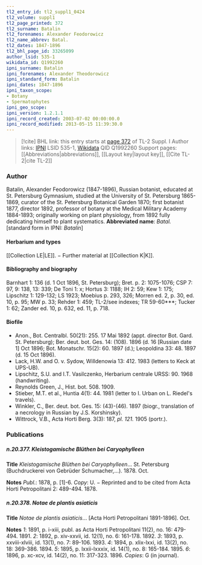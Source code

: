 ```yaml
---
tl2_entry_id: tl2_suppl1_0424
tl2_volume: suppl1
tl2_page_printed: 372
tl2_surname: Batalin
tl2_forenames: Alexander Feodorowicz
tl2_name_abbrev: Batal.
tl2_dates: 1847-1896
tl2_bhl_page_id: 33265099
author_lsid: 535-1
wikidata_id: Q1992260
ipni_surname: Batalin
ipni_forenames: Alexander Theodorowicz
ipni_standard_form: Batalin
ipni_dates: 1847-1896
ipni_taxon_scope: 
- Botany
- Spermatophytes
ipni_geo_scope: 
ipni_version: 1.2.1.1
ipni_record_created: 2003-07-02 00:00:00.0
ipni_record_modified: 2013-05-15 11:39:30.0
---
```


> [!cite] BHL link: this entry starts at [page 372](https://www.biodiversitylibrary.org/page/33265099) of TL-2 Suppl. I
> Author links: [IPNI](https://www.ipni.org/a/535-1) LSID 535-1, [Wikidata](https://www.wikidata.org/wiki/Q1992260) QID Q1992260
> Support pages: [[Abbreviations|abbreviations]], [[Layout key|layout key]], [[Cite TL-2|cite TL-2]]

### Author

Batalin, Alexander Feodorowicz (1847-1896), Russian botanist, educated at St. Petersburg Gymnasium, studied at the University of St. Petersburg 1865-1869, curator of the St. Petersburg Botanical Garden 1870; first botanist 1877, director 1892, professor of botany at the Medical Military Academy 1884-1893; originally working on plant physiology, from 1892 fully dedicating himself to plant systematics. 
**Abbreviated name**: *Batal.* \[standard form in IPNI: *Batalin*\]

#### Herbarium and types

[[Collection LE|LE]]. − Further material at [[Collection K|K]].

#### Bibliography and biography

Barnhart 1: 136 (d. 1 Oct 1896, St. Petersburg); Bret. p. 2: 1075-1076; CSP 7: 97, 9: 138, 13: 339; De Toni 1: x; Hortus 3: 1188; IH 2: 59; Kew 1: 175; Lipschitz 1: 129-132; LS 1923; Moebius p. 293, 326; Morren ed. 2, p. 30, ed. 10, p. 95; MW p. 33; Rehder 1: 459; TL-2/see indexes; TR 59-60\*\*\*; Tucker 1: 62; Zander ed. 10, p. 632, ed. 11, p. 718.

#### Biofile

- Anon., Bot. Centralbl. 50(21): 255. 17 Mai 1892 (appt. director Bot. Gard. St. Petersburg); Ber. deut. bot. Ges. 14: (108). 1896 (d. 16 \[Russian date 1\] Oct 1896; Bot. Monatschr. 15(2): 60. 1897 (d.); Leopoldina 33: 48. 1897 (d. 15 Oct 1896).
- Lack, H.W. and O. v. Sydow, Willdenowia 13: 412. 1983 (letters to Keck at UPS-UB).
- Lipschitz, S.U. and I.T. Vasilczenko, Herbarium centrale URSS: 90. 1968 (handwriting).
- Reynolds Green, J., Hist. bot. 508. 1909.
- Stieber, M.T. et al., Huntia 4(1): 44. 1981 (letter to I. Urban on L. Riedel's travels).
- Winkler, C., Ber. deut. bot. Ges. 15: (43)-(46). 1897 (biogr., translation of a necrology in Russian by J.S. Korshinsky).
- Wittrock, V.B., Acta Horti Berg. 3(3): 187, *pl. 121.* 1905 (portr.).

### Publications

##### n.20.377. Kleistogamische Blüthen bei Caryophylleen

**Title**
*Kleistogamische Blüthen bei Caryophylleen*... St. Petersburg (Buchdruckerei von Gebrüder Schumacher,...). 1878. Oct.

**Notes**
*Publ*.: 1878, p. \[1\]-6. *Copy*: U. − Reprinted and to be cited from Acta Horti Petropolitani 2: 489-494. 1878.

##### n.20.378. Notae de plantis asiaticis

**Title**
*Notae de plantis asiaticis*... \[Acta Horti Petropolitani 1891-1896\]. Oct.

**Notes**
*1*: 1891, p. i-xiii, publ. as Acta Horti Petropolitani 11(2), no. 16: 479-494. 1891.
*2*: 1892, p. xiv-xxvii, id. 12(1), no. 6: 161-178. 1892.
*3*: 1893, p. xxviii-xlviii, id. 13(1), no. 7: 89-106. 1893.
*4*: 1894, p. xlix-lxxi, id. 13(2), no. 18: 369-386. 1894.
*5*: 1895, p. lxxii-lxxxix, id. 14(1), no. 8: 165-184. 1895.
*6*: 1896, p. xc-xcv, id. 14(2), no. 11: 317-323. 1896.
*Copies*: G (in journal).

